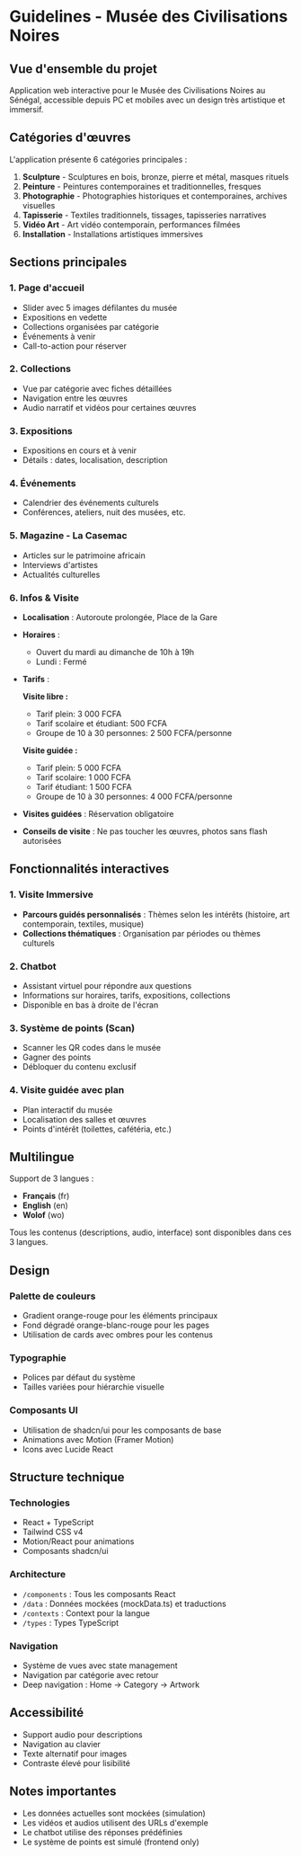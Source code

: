 # Guidelines - Musée des Civilisations Noires

## Vue d'ensemble du projet

Application web interactive pour le Musée des Civilisations Noires au Sénégal, accessible depuis PC et mobiles avec un design très artistique et immersif.

## Catégories d'œuvres

L'application présente 6 catégories principales :
1. **Sculpture** - Sculptures en bois, bronze, pierre et métal, masques rituels
2. **Peinture** - Peintures contemporaines et traditionnelles, fresques
3. **Photographie** - Photographies historiques et contemporaines, archives visuelles
4. **Tapisserie** - Textiles traditionnels, tissages, tapisseries narratives
5. **Vidéo Art** - Art vidéo contemporain, performances filmées
6. **Installation** - Installations artistiques immersives

## Sections principales

### 1. Page d'accueil
- Slider avec 5 images défilantes du musée
- Expositions en vedette
- Collections organisées par catégorie
- Événements à venir
- Call-to-action pour réserver

### 2. Collections
- Vue par catégorie avec fiches détaillées
- Navigation entre les œuvres
- Audio narratif et vidéos pour certaines œuvres

### 3. Expositions
- Expositions en cours et à venir
- Détails : dates, localisation, description

### 4. Événements
- Calendrier des événements culturels
- Conférences, ateliers, nuit des musées, etc.

### 5. Magazine - La Casemac
- Articles sur le patrimoine africain
- Interviews d'artistes
- Actualités culturelles

### 6. Infos & Visite
- **Localisation** : Autoroute prolongée, Place de la Gare
- **Horaires** : 
  - Ouvert du mardi au dimanche de 10h à 19h
  - Lundi : Fermé
- **Tarifs** :
  
  **Visite libre :**
  - Tarif plein: 3 000 FCFA
  - Tarif scolaire et étudiant: 500 FCFA
  - Groupe de 10 à 30 personnes: 2 500 FCFA/personne
  
  **Visite guidée :**
  - Tarif plein: 5 000 FCFA
  - Tarif scolaire: 1 000 FCFA
  - Tarif étudiant: 1 500 FCFA
  - Groupe de 10 à 30 personnes: 4 000 FCFA/personne

- **Visites guidées** : Réservation obligatoire
- **Conseils de visite** : Ne pas toucher les œuvres, photos sans flash autorisées

## Fonctionnalités interactives

### 1. Visite Immersive
- **Parcours guidés personnalisés** : Thèmes selon les intérêts (histoire, art contemporain, textiles, musique)
- **Collections thématiques** : Organisation par périodes ou thèmes culturels

### 2. Chatbot
- Assistant virtuel pour répondre aux questions
- Informations sur horaires, tarifs, expositions, collections
- Disponible en bas à droite de l'écran

### 3. Système de points (Scan)
- Scanner les QR codes dans le musée
- Gagner des points
- Débloquer du contenu exclusif

### 4. Visite guidée avec plan
- Plan interactif du musée
- Localisation des salles et œuvres
- Points d'intérêt (toilettes, cafétéria, etc.)

## Multilingue

Support de 3 langues :
- **Français** (fr)
- **English** (en)
- **Wolof** (wo)

Tous les contenus (descriptions, audio, interface) sont disponibles dans ces 3 langues.

## Design

### Palette de couleurs
- Gradient orange-rouge pour les éléments principaux
- Fond dégradé orange-blanc-rouge pour les pages
- Utilisation de cards avec ombres pour les contenus

### Typographie
- Polices par défaut du système
- Tailles variées pour hiérarchie visuelle

### Composants UI
- Utilisation de shadcn/ui pour les composants de base
- Animations avec Motion (Framer Motion)
- Icons avec Lucide React

## Structure technique

### Technologies
- React + TypeScript
- Tailwind CSS v4
- Motion/React pour animations
- Composants shadcn/ui

### Architecture
- `/components` : Tous les composants React
- `/data` : Données mockées (mockData.ts) et traductions
- `/contexts` : Context pour la langue
- `/types` : Types TypeScript

### Navigation
- Système de vues avec state management
- Navigation par catégorie avec retour
- Deep navigation : Home → Category → Artwork

## Accessibilité

- Support audio pour descriptions
- Navigation au clavier
- Texte alternatif pour images
- Contraste élevé pour lisibilité

## Notes importantes

- Les données actuelles sont mockées (simulation)
- Les vidéos et audios utilisent des URLs d'exemple
- Le chatbot utilise des réponses prédéfinies
- Le système de points est simulé (frontend only)
